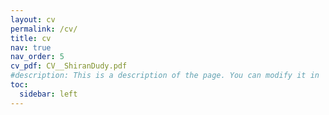```yaml
---
layout: cv
permalink: /cv/
title: cv
nav: true
nav_order: 5
cv_pdf: CV__ShiranDudy.pdf
#description: This is a description of the page. You can modify it in '_pages/cv.md'. You can also change or remove the top pdf download button.
toc:
  sidebar: left
---
```

